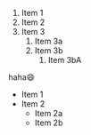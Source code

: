 1. Item 1
2. Item 2
3. Item 3
   1. Item 3a
   2. Item 3b
      1. Item 3bA

haha:smile:
* Item 1
* Item 2
  * Item 2a
  * Item 2b
